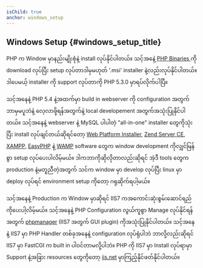 ```yaml
---
isChild: true
anchor: windows_setup
---
```


## Windows Setup {#windows_setup_title}

PHP က Window မှာနည်းမျိုးစုံနဲ့ install လုပ်နိုင်ပါတယ်။ သင့်အနေဲ့ [PHP Binaries ][php-downloads] ကို download လုပ်ပြီး setup လုပ်တာဒါမှမဟုတ် '.msi' installer နဲ့လည်းလုပ်နိုင်ပါတယ်။ ဒါပေမယ့် installer ကို support လုပ်တာကို PHP 5.3.0 မှာရပ်လိုက်ပါပြီ။

သင့်အနေနဲ့ PHP 5.4 နဲ့အထက်မှာ build in webserver ကို configuration အတွက်ဘာမှမပူဘဲနဲ့ လေ့လာဖို့ရန်အတွက်နဲ့ local developement အတွက်အသုံးပြုနိုင်ပါတယ်။ သင့်အနေနဲ့ webserver နဲ့ MySQL ပါပါတဲ့ "all-in-one" installer တွေကိုသုံးပြီး install လုပ်ချင်တယ်ဆိုရင်တော့ [Web Platform Installer][wpi], 
[Zend Server CE][zsce], [XAMPP][xampp], [EasyPHP][easyphp] နဲ့ [WAMP][wamp] software တွေက window development ကိုလျှင်မြန်စွာ setup လုပ်ပေးပါလိမ့်မယ်။ ဒါကဘာကိုဆိုလိုတာလည်းဆိုရင် အဲ့ဒီ tools တွေက production နဲ့မတူညီတဲ့အတွက် သင်က window မှာ develop လုပ်ပြီး linux မှာ deploy လုပ်ရင် environment setup ကိုတော့ ဂရုဆိုက်ရပါ့မယ်။

သင့်အနေနဲ့ Production က Window မှာဆိုရင် IIS7 ကအကောင်းဆုံးစွမ်းဆောင်ရည်ကိုပေးပါ့လိမ့်မယ်။ သင့်အနေနဲ့ PHP Configuration လွယ်ကူစွာ Manage လုပ်နိုင်ရန်အတွက် [phpmanager][phpmanager] (IIS7 အတွက် GUI plugin) ကိုအသုံးပြုနိုင်ပါတယ်။ သင့်အနေနဲ့ IIS7 မှာ PHP Handler တစ်ခုအနေနဲ့ configuration လုပ်ရုံပါဘဲ ဘာလို့လည်းဆိုရင် IIS7 မှာ FastCGI က built in ပါဝင်တာမလို့ပါဘဲ။ PHP ကို IIS7 မှာ Install လုပ်ရာမှာ Support နဲ့အခြား resources တွေကိုတော့ [iis.net][php-iis] မှာကြည့်နိုင်ဖတ်နိုင်ပါတယ်။

[php-downloads]: http://windows.php.net
[phpmanager]: http://phpmanager.codeplex.com/
[wpi]: http://www.microsoft.com/web/downloads/platform.aspx
[zsce]: http://www.zend.com/en/products/server-ce/
[xampp]: http://www.apachefriends.org/en/xampp.html
[easyphp]: http://www.easyphp.org/
[wamp]: http://www.wampserver.com/
[php-iis]: http://php.iis.net/
